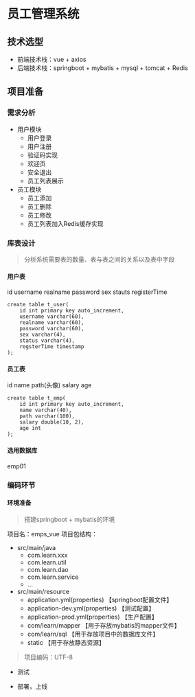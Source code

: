 # 员工管理系统

## 技术选型
- 前端技术栈：vue + axios
- 后端技术栈：springboot + mybatis + mysql + tomcat + Redis

## 项目准备

### 需求分析
- 用户模块
	- 用户登录
	- 用户注册
	- 验证码实现
	- 欢迎页
	- 安全退出
	- 员工列表展示
- 员工模块
	- 员工添加
	- 员工删除
	- 员工修改
	- 员工列表加入Redis缓存实现

### 库表设计
> 分析系统需要表的数量、表与表之间的关系以及表中字段
#### 用户表
id username realname password sex stauts registerTime
``` mysql
create table t_user(
    id int primary key auto_increment,
    username varchar(60),
    realname varchar(60),
    password varchar(60),
    sex varchar(4),
    status varchar(4),
    regsterTime timestamp
);
```

#### 员工表
id name path(头像) salary age
``` mysql
create table t_emp(
    id int primary key auto_increment,
    name varchar(40),
    path varchar(100),
    salary double(10, 2),
    age int
);
```
#### 选用数据库
emp01

### 编码环节
#### 环境准备
> 搭建springboot + mybatis的环境

项目名：emps_vue
项目包结构：
- src/main/java
	- com.learn.xxx
	- com.learn.util
	- com.learn.dao
	- com.learn.service
	- ...
- src/main/resource
	- application.yml(properties)	【springboot配置文件】
	- application-dev.yml(properties)	【测试配置】
	- application-prod.yml(properties)	【生产配置】
	- com/learn/mapper	【用于存放mybatis的mapper文件】
	- com/learn/sql		【用于存放项目中的数据库文件】
	- static		【用于存放静态资源】

 > 项目编码：UTF-8

- 测试

- 部署，上线
